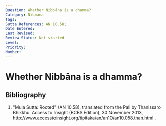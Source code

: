 ```yaml
---
Question: Whether Nibbāna is a dhamma?
Category: Nibbāna
Tags:
Sutta References: AN 10.58;
Date Entered:
Last Revised:
Review Status: Not started
Level:
Priority:
Number:
---
```


# Whether Nibbāna is a dhamma?

## Bibliography

1. "Mula Sutta: Rooted" (AN 10.58), translated from the Pali by Thanissaro Bhikkhu. Access to Insight (BCBS Edition), 30 November 2013, http://www.accesstoinsight.org/tipitaka/an/an10/an10.058.than.html .